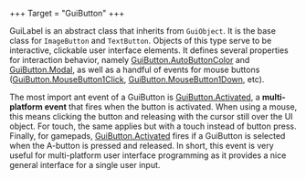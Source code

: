 +++
Target = "GuiButton"
+++

GuiLabel is an abstract class that inherits from `GuiObject`. It is the base class for `ImageButton` and `TextButton`. Objects of this type serve to be interactive, clickable user interface elements. It defines several properties for interaction behavior, namely [GuiButton.AutoButtonColor](https://developer.roblox.com/api-reference/property/GuiButton/AutoButtonColor) and [GuiButton.Modal](https://developer.roblox.com/api-reference/property/GuiButton/Modal), as well as a handful of events for mouse buttons ([GuiButton.MouseButton1Click](https://developer.roblox.com/api-reference/event/GuiButton/MouseButton1Click), [GuiButton.MouseButton1Down](https://developer.roblox.com/api-reference/event/GuiButton/MouseButton1Down), etc).The most import ant event of a GuiButton is [GuiButton.Activated](https://developer.roblox.com/api-reference/event/GuiButton/Activated), a **multi-platform event** that fires when the button is activated. When using a mouse, this means clicking the button and releasing with the cursor still over the UI object. For touch, the same applies but with a touch instead of button press. Finally, for gamepads, [GuiButton.Activated](https://developer.roblox.com/api-reference/event/GuiButton/Activated) fires if a GuiButton is selected when the A-button is pressed and released. In short, this event is very useful for multi-platform user interface programming as it provides a nice general interface for a single user input.